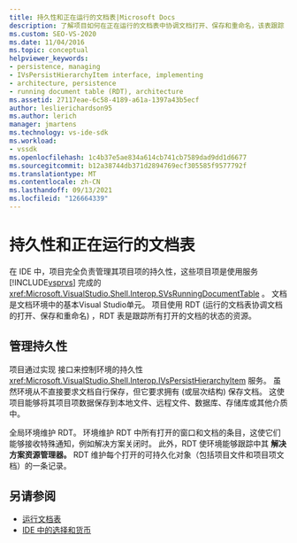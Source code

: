 ```yaml
---
title: 持久性和正在运行的文档表|Microsoft Docs
description: 了解项目如何在正在运行的文档表中协调文档打开、保存和重命名，该表跟踪 IDE 中的文档Visual Studio状态。
ms.custom: SEO-VS-2020
ms.date: 11/04/2016
ms.topic: conceptual
helpviewer_keywords:
- persistence, managing
- IVsPersistHierarchyItem interface, implementing
- architecture, persistence
- running document table (RDT), architecture
ms.assetid: 27117eae-6c58-4189-a61a-1397a43b5ecf
author: leslierichardson95
ms.author: lerich
manager: jmartens
ms.technology: vs-ide-sdk
ms.workload:
- vssdk
ms.openlocfilehash: 1c4b37e5ae834a614cb741cb7589dad9dd1d6677
ms.sourcegitcommit: b12a38744db371d2894769ecf305585f9577792f
ms.translationtype: MT
ms.contentlocale: zh-CN
ms.lasthandoff: 09/13/2021
ms.locfileid: "126664339"
---
```

# <a name="persistence-and-the-running-document-table"></a>持久性和正在运行的文档表
在 IDE 中，项目完全负责管理其项目项的持久性，这些项目项是使用服务 [!INCLUDE[vsprvs](../../code-quality/includes/vsprvs_md.md)] 完成的 <xref:Microsoft.VisualStudio.Shell.Interop.SVsRunningDocumentTable> 。 文档是文档环境中的基本Visual Studio单元。 项目使用 RDT (运行的文档表协调文档的打开、保存和重命名) ，RDT 表是跟踪所有打开的文档的状态的资源。

## <a name="managing-persistence"></a>管理持久性
 项目通过实现 接口来控制环境的持久性 <xref:Microsoft.VisualStudio.Shell.Interop.IVsPersistHierarchyItem> 服务。 虽然环境从不直接要求文档自行保存，但它要求拥有 (或层次结构) 保存文档。 这使项目能够将其项目项数据保存到本地文件、远程文件、数据库、存储库或其他介质中。

 全局环境维护 RDT。 环境维护 RDT 中所有打开的窗口和文档的条目，这使它们能够接收特殊通知，例如解决方案关闭时。 此外，RDT 使环境能够跟踪中其 **解决方案资源管理器。** RDT 维护每个打开的可持久化对象（包括项目文件和项目项文档）的一条记录。

## <a name="see-also"></a>另请参阅
- [运行文档表](../../extensibility/internals/running-document-table.md)
- [IDE 中的选择和货币](../../extensibility/internals/selection-and-currency-in-the-ide.md)
